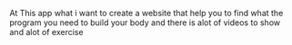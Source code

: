 At This app what i want to create a website that help you to find what the program you need to build your body and there is alot of videos to show and alot of exercise 